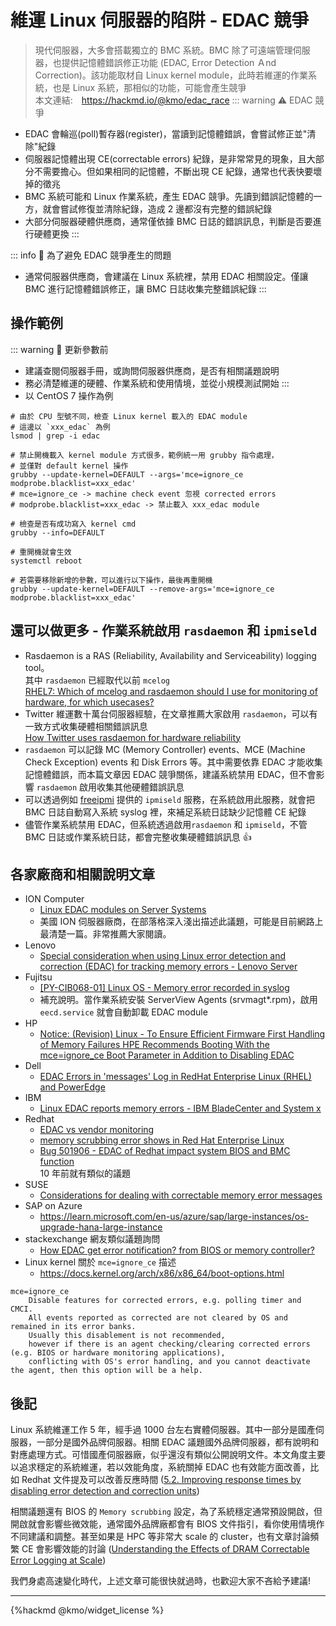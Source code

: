 # 維運 Linux 伺服器的陷阱 -  EDAC 競爭

>  現代伺服器，大多會搭載獨立的 BMC 系統。BMC 除了可遠端管理伺服器，也提供記憶體錯誤修正功能 (EDAC, Error Detection Ａnd Correction)。該功能取材自 Linux kernel module，此時若維運的作業系統，也是 Linux 系統，那相似的功能，可能會產生競爭  
>  本文連結:　https://hackmd.io/@kmo/edac_race 
::: warning
:warning: EDAC 競爭
- EDAC 會輪巡(poll)暫存器(register)，當讀到記憶體錯誤，會嘗試修正並"清除"紀錄
- 伺服器記憶體出現 CE(correctable errors) 紀錄，是非常常見的現象，且大部分不需要擔心。但如果相同的記憶體，不斷出現 CE 紀錄，通常也代表快要壞掉的徵兆
- BMC 系統可能和 Linux 作業系統，產生 EDAC 競爭。先讀到錯誤記憶體的一方，就會嘗試修復並清除紀錄，造成 2 邊都沒有完整的錯誤紀錄
- 大部分伺服器硬體供應商，通常僅依據 BMC 日誌的錯誤訊息，判斷是否要進行硬體更換
:::

::: info
:mag_right: 為了避免 EDAC 競爭產生的問題
- 通常伺服器供應商，會建議在 Linux 系統裡，禁用 EDAC 相關設定。僅讓 BMC 進行記憶體錯誤修正，讓 BMC 日誌收集完整錯誤紀錄
::: 

## 操作範例
::: warning
:memo: 更新參數前
- 建議查閱伺服器手冊，或詢問伺服器供應商，是否有相關議題說明
- 務必清楚維運的硬體、作業系統和使用情境，並從小規模測試開始
:::
- 以 CentOS 7 操作為例

```bash=
# 由於 CPU 型號不同，檢查 Linux kernel 載入的 EDAC module
# 這邊以 `xxx_edac` 為例
lsmod | grep -i edac

# 禁止開機載入 kernel module 方式很多，範例統一用 grubby 指令處理，
# 並僅對 default kernel 操作
grubby --update-kernel=DEFAULT --args='mce=ignore_ce modprobe.blacklist=xxx_edac'
# mce=ignore_ce -> machine check event 忽視 corrected errors
# modprobe.blacklist=xxx_edac -> 禁止載入 xxx_edac module

# 檢查是否有成功寫入 kernel cmd
grubby --info=DEFAULT

# 重開機就會生效
systemctl reboot

# 若需要移除新增的參數，可以進行以下操作，最後再重開機
grubby --update-kernel=DEFAULT --remove-args='mce=ignore_ce modprobe.blacklist=xxx_edac'
```

## 還可以做更多 - 作業系統啟用 `rasdaemon` 和 `ipmiseld`
- Rasdaemon is a RAS (Reliability, Availability and Serviceability) logging tool。  
  其中 `rasdaemon` 已經取代以前 `mcelog`   
  [RHEL7: Which of mcelog and rasdaemon should I use for monitoring of hardware, for which usecases?](https://access.redhat.com/solutions/1412953)
- Twitter 維運數十萬台伺服器經驗，在文章推薦大家啟用 `rasdaemon`，可以有一致方式收集硬體相關錯誤訊息  
  [How Twitter uses rasdaemon for hardware reliability](https://blog.twitter.com/engineering/en_us/topics/infrastructure/2023/how-twitter-uses-rasdaemon-for-hardware-reliability)
- `rasdaemon` 可以記錄 MC (Memory Controller) events、MCE (Machine Check Exception) events 和 Disk Errors 等。其中需要依靠 EDAC 才能收集記憶體錯誤，而本篇文章因 EDAC 競爭關係，建議系統禁用 EDAC，但不會影響 `rasdaemon` 啟用收集其他硬體錯誤訊息
- 可以透過例如 [freeipmi](https://www.gnu.org/software/freeipmi) 提供的 `ipmiseld` 服務，在系統啟用此服務，就會把 BMC 日誌自動寫入系統 syslog 裡，來補足系統日誌缺少記憶體 CE 紀錄 
- 儘管作業系統禁用 EDAC，但系統透過啟用`rasdaemon` 和 `ipmiseld`，不管 BMC 日誌或作業系統日誌，都會完整收集硬體錯誤訊息 :+1:

## 各家廠商和相關說明文章
- ION Computer
  - [Linux EDAC modules on Server Systems](https://blog.ioncomputer.com/2019/05/06/linux-edac-modules-on-server-systems)
  - 美國 ION 伺服器廠商，在部落格深入淺出描述此議題，可能是目前網路上最清楚一篇。非常推薦大家閱讀。
- Lenovo
  - [Special consideration when using Linux error detection and correction (EDAC) for tracking memory errors - Lenovo Server](https://support.lenovo.com/us/en/solutions/ht107942)  
- Fujitsu
  - [[PY-CIB068-01] Linux OS - Memory error recorded in syslog](https://www.fujitsu.com/us/imagesgig5/PY-CIB068-01.pdf)
  - 補充說明。當作業系統安裝 ServerView Agents (srvmagt*.rpm)，啟用 `eecd.service` 就會自動卸載 EDAC module
- HP
  - [Notice: (Revision) Linux - To Ensure Efficient Firmware First Handling of Memory Failures HPE Recommends Booting With the mce=ignore_ce Boot Parameter in Addition to Disabling EDAC](https://support.hpe.com/hpesc/public/docDisplay?docId=emr_na-a00016026en_us)
- Dell
  - [EDAC Errors in 'messages' Log in RedHat Enterprise Linux (RHEL) and PowerEdge](https://www.dell.com/support/kbdoc/en-us/000177028)
- IBM
  - [Linux EDAC reports memory errors - IBM BladeCenter and System x](https://www.ibm.com/support/pages/node/853252)
- Redhat  
  - [EDAC vs vendor monitoring
](https://access.redhat.com/discussions/3545531)
  - [memory scrubbing error shows in Red Hat Enterprise Linux
](https://access.redhat.com/solutions/739063)
  - [Bug 501906 - EDAC of Redhat impact system BIOS and BMC function](https://bugzilla.redhat.com/show_bug.cgi?id=501906)  
    10 年前就有類似的議題
- SUSE
  - [Considerations for dealing with correctable memory error messages](https://www.suse.com/support/kb/doc/?id=000019052)
- SAP on Azure
  - https://learn.microsoft.com/en-us/azure/sap/large-instances/os-upgrade-hana-large-instance
- stackexchange 網友類似議題詢問
  - [How EDAC get error notification? from BIOS or memory controller?](https://unix.stackexchange.com/a/607315)
- Linux kernel 關於 `mce=ignore_ce` 描述
  - https://docs.kernel.org/arch/x86/x86_64/boot-options.html 
```
mce=ignore_ce
    Disable features for corrected errors, e.g. polling timer and CMCI.   
    All events reported as corrected are not cleared by OS and remained in its error banks.     
    Usually this disablement is not recommended,   
    however if there is an agent checking/clearing corrected errors (e.g. BIOS or hardware monitoring applications), 
    conflicting with OS's error handling, and you cannot deactivate the agent, then this option will be a help.
```


## 後記

Linux 系統維運工作 5 年，經手過 1000 台左右實體伺服器。其中一部分是國產伺服器，一部分是國外品牌伺服器。相關 EDAC 議題國外品牌伺服器，都有說明和對應處理方式。可惜國產伺服器廠，似乎還沒有類似公開說明文件。本文角度主要以追求穩定的系統維運，若以效能角度，系統關掉 EDAC 也有效能方面改善，比如 Redhat 文件提及可以改善反應時間 ([5.2. Improving response times by disabling error detection and correction units](https://access.redhat.com/documentation/zh-tw/red_hat_enterprise_linux_for_real_time/9/html/optimizing_rhel_9_for_real_time_for_low_latency_operation/setting-bios-parameters-for-system-tuning_optimizing-rhel9-for-real-time-for-low-latency-operation#proc_configuring-edac-units_setting-bios-parameters-for-system-tuning))

相關議題還有 BIOS 的 `Memory scrubbing` 設定，為了系統穩定通常預設開啟，但開啟就會影響些微效能，通常國外品牌廠都會有 BIOS 文件指引，看你使用情境作不同建議和調整。甚至如果是 HPC 等非常大 scale 的 cluster，也有文章討論頻繁 CE 會影響效能的討論 ([Understanding the Effects of DRAM Correctable
Error Logging at Scale](https://www.osti.gov/servlets/purl/1881688))

我們身處高速變化時代，上述文章可能很快就過時，也歡迎大家不吝給予建議!

---
{%hackmd @kmo/widget_license %}